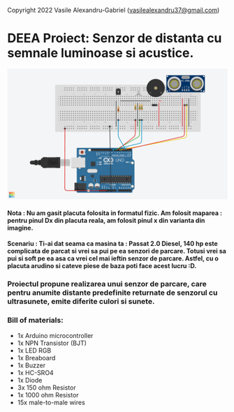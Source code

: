 Copyright 2022 Vasile Alexandru-Gabriel (vasilealexandru37@gmail.com)

# DEEA Proiect: Senzor de distanta cu semnale luminoase si acustice.

![Screenshot](Diagram.png)

#### Nota : Nu am gasit placuta folosita in formatul fizic. Am folosit maparea : pentru pinul Dx din placuta reala, am folosit pinul x din varianta din imagine.

#### Scenariu : Ti-ai dat seama ca masina ta : Passat 2.0 Diesel, 140 hp este complicata de parcat si vrei sa pui pe ea senzori de parcare. Totusi vrei sa pui si soft pe ea asa ca vrei cel mai ieftin senzor de parcare. Astfel, cu o placuta arudino si cateve piese de baza poti face acest lucru :D.  

### Proiectul propune realizarea unui senzor de parcare, care pentru anumite distante predefinite returnate de senzorul cu ultrasunete, emite diferite culori si sunete.

### Bill of materials:
* 1x Arduino microcontroller
* 1x NPN Transistor (BJT)
* 1x LED RGB
* 1x Breaboard
* 1x Buzzer
* 1x HC-SRO4
* 1x Diode
* 3x 150 ohm Resistor
* 1x 1000 ohm Resistor
* 15x male-to-male wires